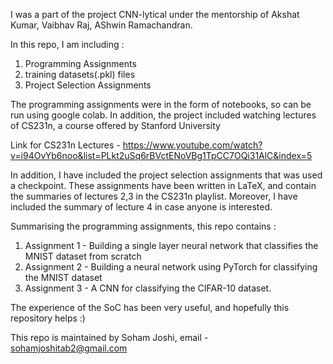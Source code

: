 I was a part of the project CNN-lytical under the mentorship of Akshat Kumar, Vaibhav Raj, AShwin Ramachandran. 

In this repo, I am including : 
1. Programming Assignments
2. training datasets(.pkl) files
3. Project Selection Assignments

The programming assignments were in the form of notebooks, so can be run using google colab. In addition, the project included watching lectures of CS231n, a course offered by Stanford University

Link for CS231n Lectures - https://www.youtube.com/watch?v=i94OvYb6noo&list=PLkt2uSq6rBVctENoVBg1TpCC7OQi31AlC&index=5

In addition, I have included the project selection assignments that was used a checkpoint. These assignments have been written in LaTeX, and contain the summaries of lectures 2,3 in the CS231n playlist. Moreover, I have included the summary of lecture 4 in case anyone is interested. 

Summarising the programming assignments, this repo contains : 
1. Assignment 1 - Building a single layer neural network that classifies the MNIST dataset from scratch
2. Assignment 2 - Building a neural network using PyTorch for classifying the MNIST dataset
3. Assignment 3 - A CNN for classifying the CIFAR-10 dataset. 

The experience of the SoC has been very useful, and hopefully this repository helps :)

This repo is maintained by Soham Joshi, email - sohamjoshitab2@gmail.com
